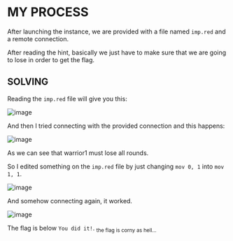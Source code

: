 # MY PROCESS

After launching the instance, we are provided with a file named `imp.red` and a remote connection.

After reading the hint, basically we just have to make sure that we are going to lose in order to get the flag.

## SOLVING

Reading the `imp.red` file will give you this:

![image](https://github.com/user-attachments/assets/97728bf3-f53c-4cb0-94da-80fcf56abb2d)

And then I tried connecting with the provided connection and this happens:

![image](https://github.com/user-attachments/assets/e6f39d67-7749-452b-8952-dcfab93e31b1)

As we can see that warrior1 must lose all rounds.

So I edited something on the `imp.red` file by just changing `mov 0, 1` into `mov 1, 1`.

![image](https://github.com/user-attachments/assets/02e5cf47-f32b-43ba-b9d9-958d47c5c158)

And somehow connecting again, it worked.

![image](https://github.com/user-attachments/assets/30e4c7ea-7266-4f07-9e15-ee7beca0fe4e)

The flag is below `You did it!`. <sub>the flag is corny as hell...<sub/>
